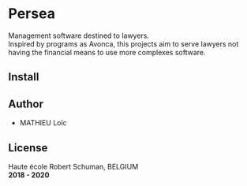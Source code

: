 # Persea
Management software destined to lawyers.  
Inspired by programs as Avonca, this projects aim to serve lawyers not having 
the financial means to use more complexes software. 

## Install


## Author
+ MATHIEU Loïc

## License
Haute école Robert Schuman, BELGIUM  
**2018 - 2020**